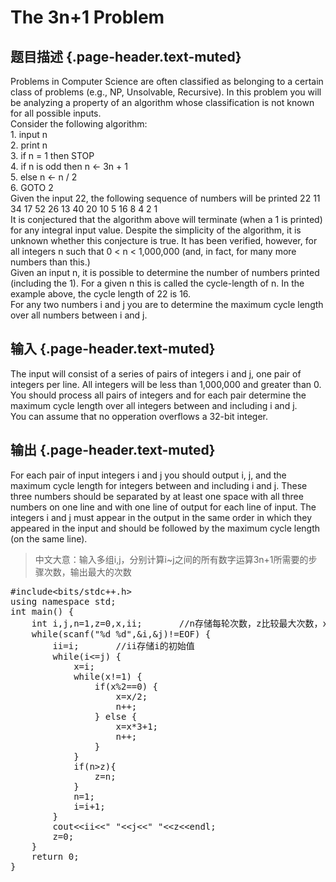 # The 3n+1 Problem

## 题目描述 {.page-header.text-muted}

<div class="content">
  <p>
    Problems in Computer Science are often classified as belonging to a certain class of problems (e.g., NP, Unsolvable, Recursive). In this problem you will be analyzing a property of an algorithm whose classification is not known for all possible inputs.<br /> Consider the following algorithm:<br /> 1. input n<br /> 2. print n<br /> 3. if n = 1 then STOP<br /> 4. if n is odd then n <- 3n + 1<br /> 5. else n <- n / 2<br /> 6. GOTO 2<br /> Given the input 22, the following sequence of numbers will be printed 22 11 34 17 52 26 13 40 20 10 5 16 8 4 2 1<br /> It is conjectured that the algorithm above will terminate (when a 1 is printed) for any integral input value. Despite the simplicity of the algorithm, it is unknown whether this conjecture is true. It has been verified, however, for all integers n such that 0 < n < 1,000,000 (and, in fact, for many more numbers than this.)<br /> Given an input n, it is possible to determine the number of numbers printed (including the 1). For a given n this is called the cycle-length of n. In the example above, the cycle length of 22 is 16.<br /> For any two numbers i and j you are to determine the maximum cycle length over all numbers between i and j.
  </p>
</div>

## 输入 {.page-header.text-muted}

<div class="content">
  <p>
    The input will consist of a series of pairs of integers i and j, one pair of integers per line. All integers will be less than 1,000,000 and greater than 0.<br /> You should process all pairs of integers and for each pair determine the maximum cycle length over all integers between and including i and j.<br /> You can assume that no opperation overflows a 32-bit integer.
  </p>
</div>

## 输出 {.page-header.text-muted}

<div class="content">
  <p>
    For each pair of input integers i and j you should output i, j, and the maximum cycle length for integers between and including i and j. These three numbers should be separated by at least one space with all three numbers on one line and with one line of output for each line of input. The integers i and j must appear in the output in the same order in which they appeared in the input and should be followed by the maximum cycle length (on the same line).
  </p>
  
  <blockquote>
    <p>
      中文大意：输入多组i,j，分别计算i~j之间的所有数字运算3n+1所需要的步骤次数，输出最大的次数
    </p>
  </blockquote>
</div>

<pre class="EnlighterJSRAW" data-enlighter-language="cpp">#include&lt;bits/stdc++.h&gt;
using namespace std;
int main() {
    int i,j,n=1,z=0,x,ii;       //n存储每轮次数，z比较最大次数，x用于计算单次3n+1循环 
    while(scanf("%d %d",&i,&j)!=EOF) {
        ii=i;       //ii存储i的初始值 
        while(i&lt;=j) {
            x=i;
            while(x!=1) {
                if(x%2==0) {
                    x=x/2;
                    n++;
                } else {
                    x=x*3+1;
                    n++;
                }
            }
            if(n&gt;z){
                z=n;
            }
            n=1;
            i=i+1;
        }
        cout&lt;&lt;ii&lt;&lt;" "&lt;&lt;j&lt;&lt;" "&lt;&lt;z&lt;&lt;endl;
        z=0; 
    }
    return 0;
}</pre>

&nbsp;
